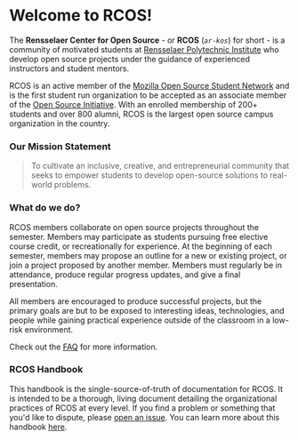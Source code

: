 # Welcome to RCOS!

The **Rensselaer Center for Open Source** - or **RCOS** (*`ar-kos`*) for short - is a community of motivated students at [Rensselaer Polytechnic Institute](http://rpi.edu) who develop open source projects under the guidance of experienced instructors and student mentors.

RCOS is an active member of the [Mozilla Open Source Student Network](https://opensource.mozilla.community/) and is the first student run organization to be accepted as an associate member of the [Open Source Initiative](https://opensource.org/). With an enrolled membership of 200+ students and over 800 alumni, RCOS is the largest open source campus organization in the country.

### Our Mission Statement

> To cultivate an inclusive, creative, and entrepreneurial community that seeks to empower students to develop open-source solutions to real-world problems.

### What do we do?
RCOS members collaborate on open source projects throughout the semester. Members may participate as students pursuing free elective course credit, or recreationally for experience. At the beginning of each semester, members may propose an outline for a new or existing project, or join a project proposed by another member. Members must regularly be in attendance, produce regular progress updates, and give a final presentation.

All members are encouraged to produce successful projects, but the primary goals are but to be exposed to interesting ideas, technologies, and people while gaining practical experience outside of the classroom in a low-risk environment.

Check out the [FAQ](overview/faq.md) for more information.

### RCOS Handbook
This handbook is the single-source-of-truth of documentation for RCOS. It is intended to be a thorough, living document detailing the organizational practices of RCOS at every level. If you find a problem or something that you'd like to dispute, please [open an issue](https://github.com/rcos/handbook/issues/new). You can learn more about this handbook [here](handbook/README.md).
